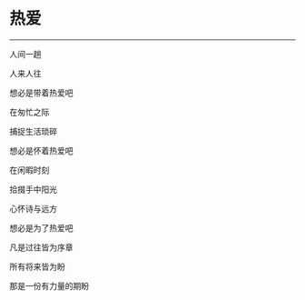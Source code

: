 # 热爱
---

人间一趟

人来人往

想必是带着热爱吧

在匆忙之际

捕捉生活琐碎

想必是怀着热爱吧

在闲暇时刻

拾掇手中阳光

心怀诗与远方

想必是为了热爱吧

凡是过往皆为序章

所有将来皆为盼

那是一份有力量的期盼